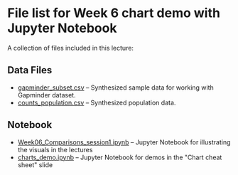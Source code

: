 # File list for Week 6 chart demo with Jupyter Notebook

A collection of files included in this lecture:

## Data Files
- [gapminder_subset.csv](data/gapminder_subset.csv) – Synthesized sample data for working with Gapminder dataset.
- [counts_population.csv](data/counts_population.csv) – Synthesized population data.

## Notebook
- [Week06_Comparisons_session1.ipynb](Week06_Comparisons_session1.ipynb) – Jupyter Notebook for illustrating the visuals in the lectures
- [charts_demo.ipynb](charts_demo.ipynb) – Jupyter Notebook for demos in the "Chart cheat sheet" slide

